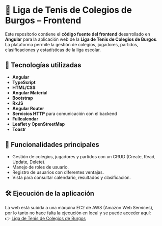 # 🎾 Liga de Tenis de Colegios de Burgos – Frontend

Este repositorio contiene el **código fuente del frontend** desarrollado en **Angular** para la aplicación web de la **Liga de Tenis de Colegios de Burgos**. La plataforma permite la gestión de colegios, jugadores, partidos, clasificaciones y estadísticas de la liga escolar.

## 🧩 Tecnologías utilizadas

- **Angular**
- **TypeScript**
- **HTML/CSS**
- **Angular Material**
- **Bootstrap**
- **RxJS**
- **Angular Router**
- **Servicios HTTP** para comunicación con el backend
- **Fullcalendar**
- **Leaflet y OpenStreetMap**
- **Toastr**

## 🚀 Funcionalidades principales

- Gestión de colegios, jugadores y partidos con un CRUD (Create, Read, Update, Delete).
- Manejo de roles de usuario.
- Registro de usuarios con diferentes ventajas.
- Vista para consultar calendario, resultados y clasificación.

## 🛠️ Ejecución de la aplicación

La web está subida a una máquina EC2 de AWS (Amazon Web Services), por lo tanto no hace falta la ejecución en local y se puede acceder aquí:  
👉 [Liga de Tenis de Colegios de Burgos](http://ligatenisburgos.es/)



